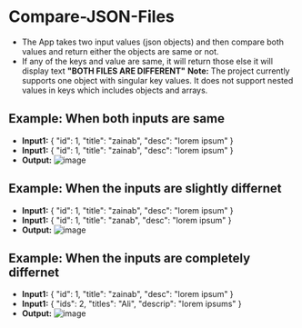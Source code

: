 # Compare-JSON-Files
- The App takes two input values (json objects) and then compare both values and return either the objects are same or not. 
- If any of the keys and value are same, it will return those else it will display text **"BOTH FILES ARE DIFFERENT"**
**Note:** The project currently supports one object with singular key values. It does not support nested values in keys which includes objects and arrays.
## Example: When both inputs are same
- **Input1:** 
{
  "id": 1,
  "title": "zainab",
  "desc": "lorem ipsum"
}
- **Input1:** 
{
  "id": 1,
  "title": "zainab",
  "desc": "lorem ipsum"
}
-  **Output:**
![image](https://user-images.githubusercontent.com/88162824/218309634-90205132-c784-46a6-abf1-d2b01c99fa88.png)
## Example: When the inputs are slightly differnet
- **Input1:** 
{
  "id": 1,
  "title": "zainab",
  "desc": "lorem ipsum"
}
- **Input1:** 
{
  "id": 1,
  "title": "zanab",
  "desc": "lorem ipsum"
}
-  **Output:**
![image](https://user-images.githubusercontent.com/88162824/218309808-c5997798-4b63-41bc-8e6a-1bb90bcabaa2.png)
## Example: When the inputs are completely differnet
- **Input1:** 
{
  "id": 1,
  "title": "zainab",
  "desc": "lorem ipsum"
}
- **Input1:** 
{
  "ids": 2,
  "titles": "Ali",
  "descrip": "lorem ipsums"
}
-  **Output:**
![image](https://user-images.githubusercontent.com/88162824/218309862-149f6789-8643-4765-b7e5-297abf81cedb.png)
